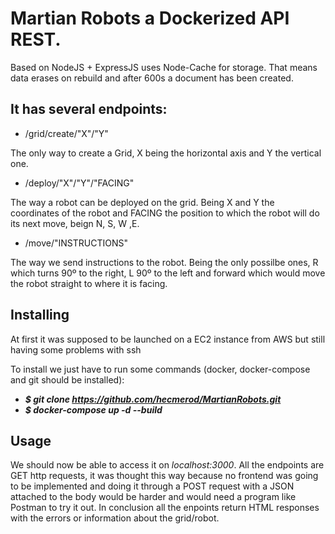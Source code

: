 # Martian Robots a Dockerized API REST.
Based on NodeJS + ExpressJS uses Node-Cache for storage. That means data erases on rebuild and after 600s a document has been created.

## It has several endpoints:

- /grid/create/"X"/"Y"


The only way to create a Grid, X being the horizontal axis and Y the vertical one.
    
- /deploy/"X"/"Y"/"FACING"


The way a robot can be deployed on the grid. Being X and Y the coordinates of the robot and FACING the position to which the robot will do its next move, beign N, S, W ,E.
    
- /move/"INSTRUCTIONS"

The way we send instructions to the robot. Being the only possilbe ones, R which turns 90º to the right, L 90º to the left and forward which would move the robot straight to where it is facing.

## Installing
At first it was supposed to be launched on a EC2 instance from AWS but still having some problems with ssh

To install we just have to run some commands (docker, docker-compose and git should be installed):

- ***$ git clone https://github.com/hecmerod/MartianRobots.git***
- ***$ docker-compose up -d --build***

## Usage
We should now be able to access it on *localhost:3000*.
All the endpoints are GET http requests, it was thought this way because no frontend was going to be implemented and doing it through a POST request with a JSON attached to the body would be harder and would need a program like Postman to try it out.
In conclusion all the enpoints return HTML responses with the errors or information about the grid/robot.
